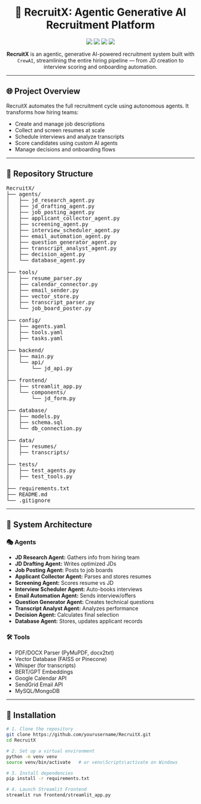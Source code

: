 <h1 align="center">🤖 RecruitX: Agentic Generative AI Recruitment Platform</h1>

<p align="center">
  <img src="https://img.shields.io/badge/Built%20With-CrewAI-blue?style=flat-square" />
  <img src="https://img.shields.io/badge/Frontend-Streamlit-orange?style=flat-square" />
  <img src="https://img.shields.io/badge/LLM-GPT%204-green?style=flat-square" />
  <img src="https://img.shields.io/badge/Status-In%20Development-yellow?style=flat-square" />
</p>

<p align="center">
  <strong>RecruitX</strong> is an agentic, generative AI-powered recruitment system built with <code>CrewAI</code>, streamlining the entire hiring pipeline — from JD creation to interview scoring and onboarding automation.
</p>

---

<h2>🌐 Project Overview</h2>

RecruitX automates the full recruitment cycle using autonomous agents. It transforms how hiring teams:

<ul>
  <li>Create and manage job descriptions</li>
  <li>Collect and screen resumes at scale</li>
  <li>Schedule interviews and analyze transcripts</li>
  <li>Score candidates using custom AI agents</li>
  <li>Manage decisions and onboarding flows</li>
</ul>

---

<h2>📁 Repository Structure</h2>

<pre>
RecruitX/
├── agents/
│   ├── jd_research_agent.py
│   ├── jd_drafting_agent.py
│   ├── job_posting_agent.py
│   ├── applicant_collector_agent.py
│   ├── screening_agent.py
│   ├── interview_scheduler_agent.py
│   ├── email_automation_agent.py
│   ├── question_generator_agent.py
│   ├── transcript_analyst_agent.py
│   ├── decision_agent.py
│   └── database_agent.py
│
├── tools/
│   ├── resume_parser.py
│   ├── calendar_connector.py
│   ├── email_sender.py
│   ├── vector_store.py
│   ├── transcript_parser.py
│   └── job_board_poster.py
│
├── config/
│   ├── agents.yaml
│   ├── tools.yaml
│   ├── tasks.yaml
│
├── backend/
│   ├── main.py
│   └── api/
│       └── jd_api.py
│
├── frontend/
│   ├── streamlit_app.py
│   └── components/
│       └── jd_form.py
│
├── database/
│   ├── models.py
│   ├── schema.sql
│   └── db_connection.py
│
├── data/
│   ├── resumes/
│   ├── transcripts/
│
├── tests/
│   ├── test_agents.py
│   ├── test_tools.py
│
├── requirements.txt
├── README.md
└── .gitignore
</pre>

---

<h2>🧠 System Architecture</h2>

<h3>🎭 Agents</h3>

- <strong>JD Research Agent:</strong> Gathers info from hiring team
- <strong>JD Drafting Agent:</strong> Writes optimized JDs
- <strong>Job Posting Agent:</strong> Posts to job boards
- <strong>Applicant Collector Agent:</strong> Parses and stores resumes
- <strong>Screening Agent:</strong> Scores resume vs JD
- <strong>Interview Scheduler Agent:</strong> Auto-books interviews
- <strong>Email Automation Agent:</strong> Sends interview/offers
- <strong>Question Generator Agent:</strong> Creates technical questions
- <strong>Transcript Analyst Agent:</strong> Analyzes performance
- <strong>Decision Agent:</strong> Calculates final selection
- <strong>Database Agent:</strong> Stores, updates applicant records

<h3>🛠️ Tools</h3>

- PDF/DOCX Parser (PyMuPDF, docx2txt)
- Vector Database (FAISS or Pinecone)
- Whisper (for transcripts)
- BERT/GPT Embeddings
- Google Calendar API
- SendGrid Email API
- MySQL/MongoDB

---

<h2>🚀 Installation</h2>

```bash
# 1. Clone the repository
git clone https://github.com/yourusername/RecruitX.git
cd RecruitX

# 2. Set up a virtual environment
python -m venv venv
source venv/bin/activate   # or venv\Scripts\activate on Windows

# 3. Install dependencies
pip install -r requirements.txt

# 4. Launch Streamlit Frontend
streamlit run frontend/streamlit_app.py
